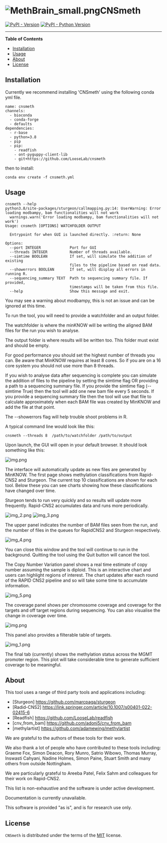 # ![MethBrain_small.png](src%2Fmethnicegui%2Fimages%2FMethBrain_small.png)CNSmeth

[![PyPI - Version](https://img.shields.io/pypi/v/methnicegui.svg)](https://pypi.org/project/methnicegui)
[![PyPI - Python Version](https://img.shields.io/pypi/pyversions/methnicegui.svg)](https://pypi.org/project/methnicegui)

-----

**Table of Contents**

- [Installation](#installation)
- [Usage](#usage)
- [About](#about)
- [License](#license)


## Installation

Currently we recommend installing 'CNSmeth' using the following conda yml file.

```console
name: cnsmeth
channels:
  - bioconda
  - conda-forge
  - defaults
dependencies:
  - r-base
  - python=3.8
  - pip
  - pip:
    - readfish
    - ont-pyguppy-client-lib
    - git+https://github.com/LooseLab/cnsmeth

```
then to install:

```console
conda env create -f cnsmeth.yml
```

## Usage

```console
cnsmeth --help
python3.8/site-packages/sturgeon/callmapping.py:14: UserWarning: Error loading modbampy, bam functionalities will not work
  warnings.warn('Error loading modbampy, bam functionalities will not work')
Usage: cnsmeth [OPTIONS] WATCHFOLDER OUTPUT

  Entrypoint for when GUI is launched directly. :return: None

Options:
  --port INTEGER             Port for GUI
  --threads INTEGER          Number of threads available.
  --simtime BOOLEAN          If set, will simulate the addition of existing
                             files to the pipeline based on read data.
  --showerrors BOOLEAN       If set, will display all errors in running R.
  --sequencing_summary TEXT  Path to sequencing summary file. If provided,
                             timestamps will be taken from this file.
  --help                     Show this message and exit.
```

You may see a warning about modbampy, this is not an issue and can be ignored at this time.

To run the tool, you will need to provide a watchfolder and an output folder. 

The watchfolder is where the minKNOW will be writing the aligned BAM files for the run you wish to analyse.

The output folder is where results will be written too. This folder must exist and should be empty.

For good performance you should set the highest number of threads you can. Be aware that MinKNOW requires at least 8 cores. So if you are on a 16 core system you should not use more than 8 threads.

If you wish to analyse data after sequencing is complete you can simulate the addition of files to the pipeline by setting the simtime flag OR providing a path to a sequencing summary file. If you provide the simtime flag (--simtime True) then the tool will add one new bam file every 5 seconds. If you provide a sequencing summary file then the tool will use that file to calculate approximately when each BAM file was created by MinKNOW and add the file at that point.

The --showerrors flag will help trouble shoot problems in R.

A typical command line would look like this:

```console
cnsmeth --threads 8  /path/to/watchfolder /path/to/output
```

Upon launch, the GUI will open in your default browser. It should look something like this:

![img.png](images/img.png)

The interface will automatically update as new files are generated by MinKNOW. The first page shows methylation classifications from Rapid-CNS2 and Sturgeon. The current top 10 classifications are shown for each tool. Below these you can see charts showing how these classifications have changed over time.

Sturgeon tends to run very quickly and so results will update more frequently. Rapid-CNS2 accumulates data and runs more periodically.

![img_2.png](images/img_2.png)
![img_3.png](images/img_3.png)

The upper panel indicates the number of BAM files seen from the run, and the number of files in the queues for RapidCNS2 and Sturgeon respectively.

![img_4.png](images/img_4.png)

You can close this window and the tool will continue to run in the background. Quitting the tool using the Quit button will cancel the tool. 

The Copy Number Variation panel shows a real time estimate of copy number assuming the sample is diploid. This is an interactive chart and users can highlight regions of interest. The chart updates after each round of the RAPID CNS2 pipeline and so will take some time to accumulate information.

![img_5.png](images/img_5.png)

The coverage panel shows per chromosome coverage and coverage for the targets and off target regions during sequencing. You can also visualise the change in coverage over time.

![img.png](images/img6.png)

This panel also provides a filterable table of targets.

![img_1.png](images/img_7.png)

The final tab (currently) shows the methylation status across the MGMT promoter region. This plot will take considerable time to generate sufficient coverage to be meaningful.





## About

This tool uses a range of third party tools and applications including:

- [Sturgeon] https://github.com/marcpaga/sturgeon
- [Radid-CNS2] https://link.springer.com/article/10.1007/s00401-022-02415-6
- [Readfish] https://github.com/LooseLab/readfish
- [cnv_from_bam] https://github.com/adoni5/cnv_from_bam
- [methylartist] https://github.com/adamewing/methylartist

We are grateful to the authors of these tools for their work.

We also thank a lot of people who have contributed to these tools including: Graeme Fox, Simon Deacon, Rory Munro, Satrio Wibowo, Thomas Murray, Inswasti Cahyani, Nadine Holmes, Simon Paine, Stuart Smith and many others from outside Nottingham.

We are particularly grateful to Areeba Patel, Felix Sahm and colleagues for their work on Rapid-CNS2.

This list is non-exhaustive and the software is under active development.

Documentation is currently unavailable.

This software is provided "as is", and is for research use only.


## License

`CNSmeth` is distributed under the terms of the [MIT](https://spdx.org/licenses/MIT.html) license.
